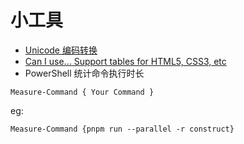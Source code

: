 # 小工具

-   [Unicode 编码转换](http://www.esjson.com/unicodeEncode.html)
-   [Can I use... Support tables for HTML5, CSS3, etc](https://caniuse.com/)
-   PowerShell 统计命令执行时长

```shell
Measure-Command { Your Command }
```

eg:

```shell
Measure-Command {pnpm run --parallel -r construct}
```
